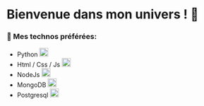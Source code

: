 # Bienvenue dans mon univers ! 👋

### 🤘 Mes technos préférées: 

* Python <img height="20" src="https://seeklogo.com/images/P/python-logo-C50EED1930-seeklogo.com.png" alt="Python">
* Html / Css / Js <img height="20" src="https://www.enovations.fr/wp-content/uploads/2017/04/clients-web-riches-1038x400.jpg" alt="Html css js">
* NodeJs <img height="20" src="https://image.shutterstock.com/image-photo/image-260nw-1021480693.jpg" alt="Nodejs">
* MongoDB <img height="20" src="https://seeklogo.com/images/M/mongodb-logo-427DDF8FDE-seeklogo.com.png" alt="MongoDB">
* Postgresql <img height="20" src="https://seeklogo.com/images/P/postgresql-logo-6DBC096ED4-seeklogo.com.png" alt="Postgresql"> 

